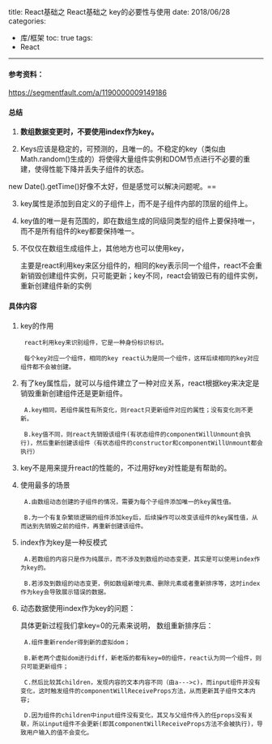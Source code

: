 title: React基础之 React基础之 key的必要性与使用
date: 2018/06/28
categories:
  - 库/框架
toc: true
tags:
  - React
---

#### 参考资料：
 https://segmentfault.com/a/1190000009149186

#### 总结
1. **数组数据变更时，不要使用index作为key。**

2. Keys应该是稳定的，可预测的，且唯一的。不稳定的key（类似由Math.random()生成的）将使得大量组件实例和DOM节点进行不必要的重建，使得性能下降并丢失子组件的状态。

  new Date().getTime()好像不太好，但是感觉可以解决问题呢。==

3. key属性是添加到自定义的子组件上，而不是子组件内部的顶层的组件上。

    <MyComponent key={{item.key}}/>
<!--more-->
4. key值的唯一是有范围的，即在数组生成的同级同类型的组件上要保持唯一，而不是所有组件的key都要保持唯一。


5. 不仅仅在数组生成组件上，其他地方也可以使用key，

    主要是react利用key来区分组件的，相同的key表示同一个组件，react不会重新销毁创建组件实例，只可能更新；key不同，react会销毁已有的组件实例，重新创建组件新的实例
#### 具体内容
1. key的作用

        react利用key来识别组件，它是一种身份标识标识。

        每个key对应一个组件，相同的key react认为是同一个组件，这样后续相同的key对应组件都不会被创建。

2. 有了key属性后，就可以与组件建立了一种对应关系，react根据key来决定是销毁重新创建组件还是更新组件。

        A.key相同，若组件属性有所变化，则react只更新组件对应的属性；没有变化则不更新。

        B.key值不同，则react先销毁该组件(有状态组件的componentWillUnmount会执行)，然后重新创建该组件（有状态组件的constructor和componentWillUnmount都会执行）

3. key不是用来提升react的性能的，不过用好key对性能是有帮助的。

4. 使用最多的场景

        A.由数组动态创建的子组件的情况，需要为每个子组件添加唯一的key属性值。

        B.为一个有复杂繁琐逻辑的组件添加key后，后续操作可以改变该组件的key属性值，从而达到先销毁之前的组件，再重新创建该组件。

5. index作为key是一种反模式

        A.若数组的内容只是作为纯展示，而不涉及到数组的动态变更，其实是可以使用index作为key的。

        B.若涉及到数组的动态变更，例如数组新增元素、删除元素或者重新排序等，这时index作为key会导致展示错误的数据。

6. 动态数据使用index作为key的问题：

    具体更新过程我们拿key=0的元素来说明， 数组重新排序后：

        A.组件重新render得到新的虚拟dom；

        B.新老两个虚拟dom进行diff，新老版的都有key=0的组件，react认为同一个组件，则只可能更新组件；

        C.然后比较其children，发现内容的文本内容不同（由a--->c)，而input组件并没有变化，这时触发组件的componentWillReceiveProps方法，从而更新其子组件文本内容;

        D.因为组件的children中input组件没有变化，其又与父组件传入的任props没有关联，所以input组件不会更新(即其componentWillReceiveProps方法不会被执行)，导致用户输入的值不会变化。
